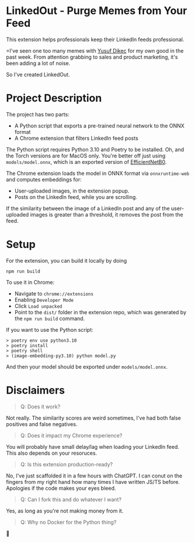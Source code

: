 # LinkedOut - Purge Memes from Your Feed

This extension helps professionals keep their LinkedIn feeds professional.

=I've seen one too many memes with [Yusuf Dikec](https://www.google.com/search?q=yusuf+dikec&sa=X&sca_esv=f7839580003801af&sca_upv=1&sxsrf=ADLYWIKqjy8VveYuINKIuDn8h4r3fS6zHw:1722785722145&udm=2&fbs=AEQNm0Aa4sjWe7Rqy32pFwRj0UkWfbQph1uib-VfD_izZO2Y5sC3UdQE5x8XNnxUO1qJLaQR2rwhLa89xym2ORbEZb-gP1zIcrSJSb5m5VLWXlSjIaIG1x3OUX72o1bhPlysQIw2wexIfjr9hIq56rRLI7yjvrm-eU2rldmMeoWofpb8CbZ_Suo&ved=2ahUKEwjr9vf31NuHAxXNhP0HHVmCB8EQtKgLegQIAhAG&biw=1920&bih=934&dpr=1) for my own good in the past week. From attention grabbing to sales and product marketing, it's been adding a lot of noise.

So I've created LinkedOut.

# Project Description

The project has two parts: 
- A Python script that exports a pre-trained neural network to the ONNX format
- A Chrome extension that filters LinkedIn feed posts

The Python script requires Python 3.10 and Poetry to be installed. Oh, and the Torch versions are for MacOS only. You're better off just using `models/model.onnx`, which is an exported version of [EfficientNetB0](https://pytorch.org/vision/main/models/generated/torchvision.models.efficientnet_b0.html).

The Chrome extension loads the model in ONNX format via `onnxruntime-web` and computes embeddings for:
- User-uploaded images, in the extension popup.
- Posts on the LinkedIn feed, while you are scrolling.

If the similarity between the image of a LinkedIn post and any of the user-uploaded images is greater than a threshold, it removes the post from the feed.


# Setup

For the extension, you can build it locally by doing
```
npm run build
```
To use it in Chrome:
- Navigate to `chrome://extensions`
- Enabling `Developer Mode`
- Click `Load unpacked`
- Point to the `dist/` folder in the extension repo, which was generated by the `npm run build` command.

If you want to use the Python script:
```
> poetry env use python3.10
> poetry install
> poetry shell
> (image-embedding-py3.10) python model.py
```

And then your model should be exported under `models/model.onnx`.

# Disclaimers

> Q: Does it work?

Not really. The similarity scores are weird sometimes, I've had both false positives and false negatives.

>Q: Does it impact my Chrome experience?

You will probably have small delay/lag when loading your LinkedIn feed. This also depends on your resoruces.

>Q: Is this extension production-ready?

No, I've just scaffolded it in a few hours with ChatGPT. I can conut on the fingers from my right hand how many times I have written JS/TS before. Apologies if the code makes your eyes bleed.

>Q: Can I fork this and do whatever I want?

Yes, as long as you're not making money from it.

>Q: Why no Docker for the Python thing?

:shrug: 